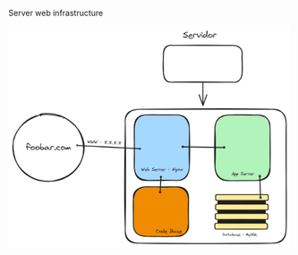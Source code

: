 Server web infrastructure

![Server Web Infrastructure](https://github.com/FoulTrip/holbertonschool-system_engineering-devops/blob/master/imgs/img-0.png)


